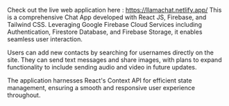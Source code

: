 Check out the live web application here : https://llamachat.netlify.app/ 
This is a comprehensive Chat App developed with React JS, Firebase, and Tailwind CSS. Leveraging Google Firebase Cloud Services including Authentication, Firestore Database, and Firebase Storage, it enables seamless user interaction.

Users can add new contacts by searching for usernames directly on the site. They can send text messages and share images, with plans to expand functionality to include sending audio and video in future updates.

The application harnesses React's Context API for efficient state management, ensuring a smooth and responsive user experience throughout.

